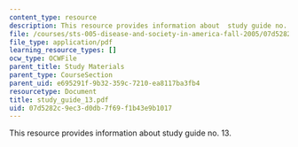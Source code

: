 ```yaml
---
content_type: resource
description: This resource provides information about  study guide no. 13.
file: /courses/sts-005-disease-and-society-in-america-fall-2005/07d5282c9ec3d0db7f69f1b43e9b1017_study_guide_13.pdf
file_type: application/pdf
learning_resource_types: []
ocw_type: OCWFile
parent_title: Study Materials
parent_type: CourseSection
parent_uid: e695291f-9b32-359c-7210-ea8117ba3fb4
resourcetype: Document
title: study_guide_13.pdf
uid: 07d5282c-9ec3-d0db-7f69-f1b43e9b1017
---
```

This resource provides information about  study guide no. 13.

